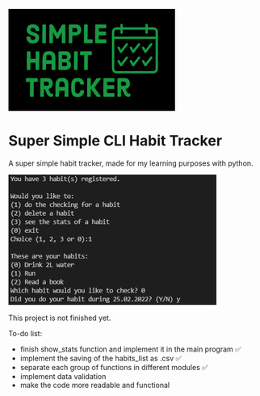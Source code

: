 ![Simple Habit Tracker](banner.png)

# Super Simple CLI Habit Tracker
A super simple habit tracker, made for my learning purposes with python.

![Example](https://github.com/attrindade/simple-habit-tracker/raw/main/example.PNG)

This project is not finished yet.

To-do list:
* finish show_stats function and implement it in the main program :white_check_mark:
* implement the saving of the habits_list as .csv :white_check_mark:
* separate each group of functions in different modules :white_check_mark:
* implement data validation
* make the code more readable and functional
